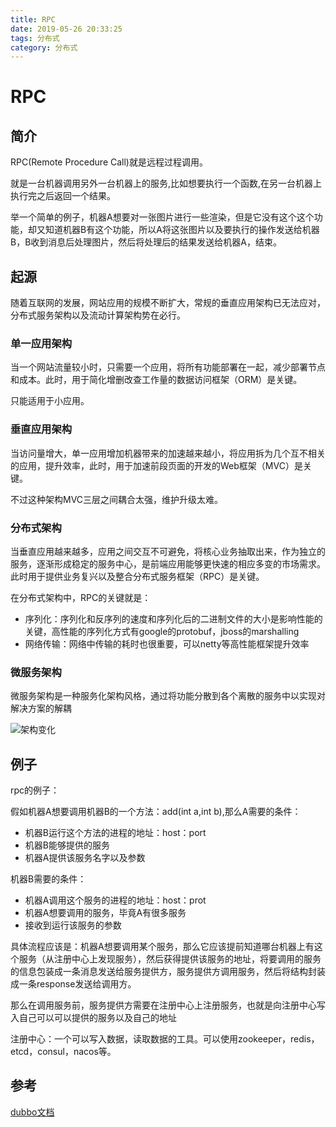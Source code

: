 ```yaml
---
title: RPC
date: 2019-05-26 20:33:25
tags: 分布式
category: 分布式
---
```


# RPC

## 简介

RPC(Remote Procedure Call)就是远程过程调用。  
<!--more-->
就是一台机器调用另外一台机器上的服务,比如想要执行一个函数,在另一台机器上执行完之后返回一个结果。

举一个简单的例子，机器A想要对一张图片进行一些渲染，但是它没有这个这个功能，却又知道机器B有这个功能，所以A将这张图片以及要执行的操作发送给机器B，B收到消息后处理图片，然后将处理后的结果发送给机器A，结束。



## 起源

随着互联网的发展，网站应用的规模不断扩大，常规的垂直应用架构已无法应对，分布式服务架构以及流动计算架构势在必行。

### 单一应用架构
当一个网站流量较小时，只需要一个应用，将所有功能部署在一起，减少部署节点和成本。此时，用于简化增删改查工作量的数据访问框架（ORM）是关键。

只能适用于小应用。

### 垂直应用架构

当访问量增大，单一应用增加机器带来的加速越来越小，将应用拆为几个互不相关的应用，提升效率，此时，用于加速前段页面的开发的Web框架（MVC）是关键。

不过这种架构MVC三层之间耦合太强，维护升级太难。

### 分布式架构
当垂直应用越来越多，应用之间交互不可避免，将核心业务抽取出来，作为独立的服务，逐渐形成稳定的服务中心，是前端应用能够更快速的相应多变的市场需求。此时用于提供业务复兴以及整合分布式服务框架（RPC）是关键。

在分布式架构中，RPC的关键就是：　　　
- 序列化：序列化和反序列的速度和序列化后的二进制文件的大小是影响性能的关键，高性能的序列化方式有google的protobuf，jboss的marshalling
- 网络传输：网络中传输的耗时也很重要，可以netty等高性能框架提升效率


### 微服务架构

微服务架构是一种服务化架构风格，通过将功能分散到各个离散的服务中以实现对解决方案的解耦

![架构变化](/RPC/架构变化.jpg)


## 例子

rpc的例子：  

假如机器A想要调用机器B的一个方法：add(int a,int b),那么A需要的条件：
- 机器B运行这个方法的进程的地址：host：port
- 机器B能够提供的服务
- 机器A提供该服务名字以及参数

机器B需要的条件：
- 机器A调用这个服务的进程的地址：host：prot
- 机器A想要调用的服务，毕竟A有很多服务
- 接收到运行该服务的参数

具体流程应该是：机器A想要调用某个服务，那么它应该提前知道哪台机器上有这个服务（从注册中心上发现服务），然后获得提供该服务的地址，将要调用的服务的信息包装成一条消息发送给服务提供方，服务提供方调用服务，然后将结构封装成一条response发送给调用方。  

那么在调用服务前，服务提供方需要在注册中心上注册服务，也就是向注册中心写入自己可以可以提供的服务以及自己的地址

注册中心：一个可以写入数据，读取数据的工具。可以使用zookeeper，redis，etcd，consul，nacos等。

## 参考

[dubbo文档](http://dubbo.apache.org/zh-cn/docs/user/preface/background.html)
